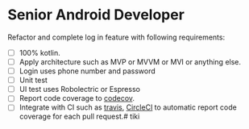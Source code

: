 # Senior Android Developer

Refactor and complete log in feature with following requirements:

- [ ] 100% kotlin.
- [ ] Apply architecture such as MVP or MVVM or MVI or anything else.
- [ ] Login uses phone number and password
- [ ] Unit test
- [ ] UI test uses Robolectric or Espresso
- [ ] Report code coverage to [codecov](https://codecov.io/).
- [ ] Integrate with CI such as [travis](https://travis-ci.org/), [CircleCI](https://circleci.com/) to automatic report code coverage for each pull request.# tiki
